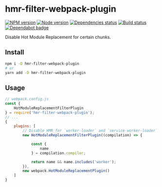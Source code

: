# hmr-filter-webpack-plugin

[![NPM version][npm]][npm-url]
[![Node version][node]][node-url]
[![Dependencies status][deps]][deps-url]
[![Build status][build]][build-url]
[![Dependabot badge][dependabot]][dependabot-url]

[npm]: https://img.shields.io/npm/v/hmr-filter-webpack-plugin.svg
[npm-url]: https://npmjs.com/package/hmr-filter-webpack-plugin

[node]: https://img.shields.io/node/v/hmr-filter-webpack-plugin.svg
[node-url]: https://nodejs.org

[deps]: https://david-dm.org/TrigenSoftware/hmr-filter-webpack-plugin.svg
[deps-url]: https://david-dm.org/TrigenSoftware/hmr-filter-webpack-plugin

[build]: http://img.shields.io/travis/com/TrigenSoftware/hmr-filter-webpack-plugin/master.svg
[build-url]: https://travis-ci.com/TrigenSoftware/hmr-filter-webpack-plugin

[dependabot]: https://api.dependabot.com/badges/status?host=github&repo=TrigenSoftware/hmr-filter-webpack-plugin
[dependabot-url]: https://dependabot.com/

Disable Hot Module Replacement for certain chunks.

## Install

```bash
npm i -D hmr-filter-webpack-plugin
# or
yarn add -D hmr-filter-webpack-plugin
```

## Usage

```js
// webpack.config.js
const {
    HotModuleReplacementFilterPlugin
} = require('hmr-filter-webpack-plugin');
// ...
{
    plugins: [
        // Disable HMR for `worker-loader` and `service-worker-loader`
        new HotModuleReplacementFilterPlugin((compilation) => {

            const {
                name
            } = compilation.compiler;

            return name && name.includes('worker');
        }),
        new webpack.HotModuleReplacementPlugin()
    ]
}
```
